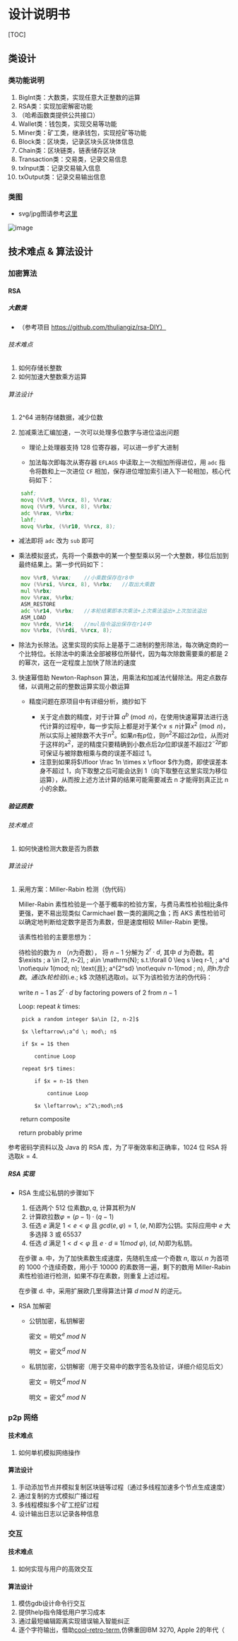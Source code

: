 # 设计说明书

[TOC]

## 类设计

### 类功能说明

1. BigInt类：大数类，实现任意大正整数的运算
2. RSA类：实现加密解密功能
3. （哈希函数类提供公共接口）
4. Wallet类：钱包类，实现交易等功能
5. Miner类：矿工类，继承钱包，实现挖矿等功能
6. Block类：区块类，记录区块头区块体信息
7. Chain类：区块链类，链表储存区块
8. Transaction类：交易类，记录交易信息
9. txInput类：记录交易输入信息
10. txOutput类：记录交易输出信息

### 类图

- svg/jpg图请参考[这里](https://github.com/TeamFromNFLS/BlockChain/tree/master/Doc/UML)


![image](../../UML\UML.jpg)

## 技术难点 & 算法设计

### 加密算法

#### RSA

##### 大数类

* （参考项目 https://github.com/thuliangjz/rsa-DIY）

###### 技术难点

1. 如何存储长整数
2. 如何加速大整数乘方运算

###### 算法设计

1. 2^64 进制存储数据，减少位数

2. 加减乘法汇编加速，一次可以处理多位数字与进位溢出问题

   - 理论上处理器支持 128 位寄存器，可以进一步扩大进制

   - 加法每次即每次从寄存器 `EFLAGS` 中读取上一次相加所得进位，用 `adc` 指令将数和上一次进位 `CF` 相加，保存进位增加索引进入下一轮相加，核心代码如下：

   

``` asm
    sahf;
    movq (%%r8, %%rcx, 8), %%rax;
    movq (%%r9, %%rcx, 8), %%rbx;
    adc %%rax, %%rbx;
    lahf;
    movq %%rbx, (%%r10, %%rcx, 8);
```

   - 减法即将 `adc` 改为 `sub` 即可

   - 乘法模拟竖式，先将一个乘数中的某一个整型乘以另一个大整数，移位后加到最终结果上。第一步代码如下：

   

``` asm
    mov %%r8, %%rax;	//小乘数保存在r8中
    mov (%%rsi, %%rcx, 8), %%rbx;	//取出大乘数
    mul %%rbx;
    mov %%rax, %%rbx;
    ASM_RESTORE
    adc %%r14, %%rbx;	//本轮结果即本次乘法+上次乘法溢出+上次加法溢出
    ASM_LOAD
    mov %%rdx, %%r14;	//mul指令溢出保存在r14中
    mov %%rbx, (%%rdi, %%rcx, 8);
```

   - 除法为长除法。这里实现的实际上是基于二进制的整形除法，每次确定商的一个比特位。长除法中的乘法全部被移位所替代，因为每次除数需要乘的都是 2 的幂次，这在一定程度上加快了除法的速度

3. 快速幂借助 Newton-Raphson 算法，用乘法和加减法代替除法。用定点数存储，以调用之前的整数运算实现小数运算

   - 精度问题在原项目中有详细分析，摘抄如下

     - 关于定点数的精度，对于计算 $a^b \pmod{n}$，在使用快速幂算法进行迭代计算的过程中，每一步实际上都是对于某个$x \le n$计算$x^2 \pmod n$，所以实际上被除数不大于$n^2$。如果$n$有$p$位，则$n^2$不超过$2p$位，从而对于这样的$x^2$，逆的精度只要精确到小数点后$2p$位即误差不超过$2^{-2p}$即可保证与被除数相乘与商的误差不超过 1。
     - 注意到如果将$\lfloor \frac 1n \times x \rfloor $作为商，即使误差本身不超过 1，向下取整之后可能会达到 1（向下取整在这里实现为移位运算），从而按上述方法计算的结果可能需要减去 n 才能得到真正比 n 小的余数。

##### 验证质数

###### 技术难点

1. 如何快速检测大数是否为质数

###### 算法设计

1. 采用方案：Miller-Rabin 检测（伪代码）

   Miller-Rabin 素性检验是一个基于概率的检验方案，与费马素性检验相比条件更强，更不易出现类似 Carmichael 数一类的漏网之鱼；而 AKS 素性检验可以确定地判断给定数字是否为素数，但是速度相较 Miller-Rabin 更慢。

   该素性检验的主要思想为：

   待检验的数为 $n$ （$n$为奇数）， 将 $n-1$ 分解为 $2^r \cdot d$, 其中 $d$ 为奇数。若$\exists \; a \in [2, n-2], \; a\in \mathrm{N}\; s.t.\forall 0 \leq s \leq r-1, \; a^d \not\equiv 1(mod\; n)\; \text{且}\; a^{2^sd} \not\equiv n-1(mod \; n), $则$n$为合数。通过$k$轮检验($i.e.\; k$ 次随机选取$a$)。以下为该检验方法的伪代码：

   write $n-1$ as $2^r \cdot d$ by factoring powers of $2$ from $n-1$

   Loop: repeat $k$ times:

    	pick a random integer $a\in [2, n-2]$

    	$x \leftarrow\;a^d \; mod\; n$

    	if $x = 1$ then

    		continue Loop

    	repeat $r$ times:

    		if $x = n-1$ then

    			continue Loop

    		$x \leftarrow\; x^2\;mod\;n$

   ​	 return composite
   
   return probably prime

参考密码学资料以及 Java 的 RSA 库，为了平衡效率和正确率，1024 位 RSA 将选取$k=4$.

##### RSA 实现

* RSA 生成公私钥的步骤如下

  1. 任选两个 512 位素数$p, q$, 计算其积为$N$
  2. 计算欧拉数$\varphi = (p-1)\cdot (q-1)$
  3. 任选 $e$ 满足 $1<e<\varphi$ 且 $gcd(e, \varphi) = 1$, $(e, N)$即为公钥。实际应用中 $e$ 大多选择 $3$ 或 65537
  4. 任选 $d$ 满足 $1<d<\varphi$ 且 $e\cdot d \equiv 1(mod\; \varphi)$, $( d, N)$即为私钥。

  在步骤 a. 中，为了加快素数生成速度，先随机生成一个奇数 $n$, 取以 $n$ 为首项的 1000 个连续奇数，用小于 10000 的素数筛一遍，剩下的数用 Miller-Rabin 素性检验进行检测，如果不存在素数，则重复上述过程。

  在步骤 d. 中，采用扩展欧几里得算法计算 $d\; mod \; N$ 的逆元。

* RSA 加解密

  + 公钥加密，私钥解密

    $\text{密文} = \text{明文}^e \; mod \; N$

    $\text{明文} = \text{密文}^d\;mod\;N$

  + 私钥加密，公钥解密（用于交易中的数字签名及验证，详细介绍见后文）

    $\text{密文} = \text{明文}^d \; mod \; N$

    $\text{明文} = \text{密文}^e\;mod\;N$

### p2p 网络

#### 技术难点

1. 如何单机模拟网络操作

#### 算法设计

1. 手动添加节点并模拟复制区块链等过程（通过多线程加速多个节点生成速度）
2. 通过复制的方式模拟广播过程
3. 多线程模拟多个矿工挖矿过程
4. 设计输出日志以记录各种信息

### 交互

#### 技术难点

1. 如何实现与用户的高效交互

#### 算法设计

1. 模仿gdb设计命令行交互
2. 提供help指令降低用户学习成本
3. 通过最短编辑距离实现错误输入智能纠正
4. 逐个字符输出，借助[cool-retro-term](https://github.com/Swordfish90/cool-retro-term),仿佛重回IBM 3270, Apple 2的年代（